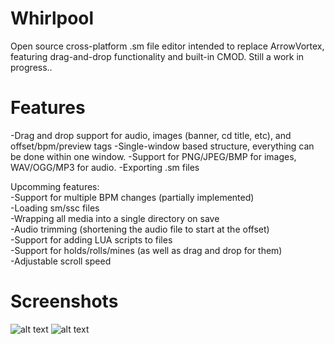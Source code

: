 # Whirlpool
Open source cross-platform .sm file editor intended to replace ArrowVortex, featuring drag-and-drop functionality and built-in CMOD. Still a work in progress..

# Features
-Drag and drop support for audio, images (banner, cd title, etc), and offset/bpm/preview tags
-Single-window based structure, everything can be done within one window.
-Support for PNG/JPEG/BMP for images, WAV/OGG/MP3 for audio.
-Exporting .sm files

Upcomming features:<br>
-Support for multiple BPM changes (partially implemented)<br>
-Loading sm/ssc files<br>
-Wrapping all media into a single directory on save<br>
-Audio trimming (shortening the audio file to start at the offset)<br>
-Support for adding LUA scripts to files<br>
-Support for holds/rolls/mines (as well as drag and drop for them)<br>
-Adjustable scroll speed<br>

# Screenshots

![alt text](https://github.com/jheller9/Whirlpool/blob/master/whirlpool1.png?raw=true)
![alt text](https://github.com/jheller9/Whirlpool/blob/master/whirlpool2.png?raw=true)
